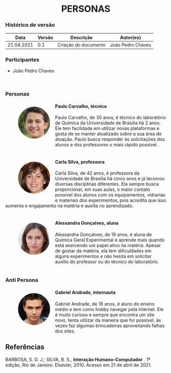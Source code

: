 # <center> PERSONAS

### Histórico de versão

|Data | Versão | Descrição | Autor(es)|
| -- | -- | -- | -- |
| 21.04.2021 | 0.1 | Criação do documento | João Pedro Chaves |

### Participantes

* João Pedro Chaves
<br>

### Personas

<figure style="float:left;margin-right:16px;">
  <img src="../../imagens/Persona2.png" alt="drawing" style="width:100px;height:100px;border-radius: 50%;"/>
</figure>

#### Paulo Carvalho, técnico
Paulo Carvalho, de 30 anos, é técnico do laboratório de Química da Universidade de Brasília há 2 anos. Ele tem facilidade em utilizar novas plataformas e gosta de se manter atualizado sobre a sua área de atuação. Paulo busca responder às solicitações dos alunos e dos professores o mais rápido possível.
<br><br>

<figure style="float:left;margin-right:16px;">
  <img src="../../imagens/Persona1.png" alt="drawing" style="width:100px;height:100px;border-radius: 50%;"/>
</figure>

#### Carla Silva, professora
Carla Silva, de 42 anos, é professora da Universidade de Brasília há cinco anos e já lecionou diversas disciplinas diferentes. Ela sempre busca proporcionar, em suas aulas, o maior contato possível dos alunos com os equipamentos, vidrarias e materiais dos experimentos, pois acredita que isso aumenta o engajamento na matéria e auxilia no aprendizado.  
<br>

<figure style="float:left;margin-right:16px;">
  <img src="../../imagens/Persona3.png" alt="drawing" style="width:100px;height:100px;border-radius: 50%;"/>
</figure>

#### Alessandra Gonçalves, aluna
Alessandra Gonçalves, de 19 anos, é aluna de Química Geral Experimental e aprende mais quando está exercendo um papel ativo na matéria. Apesar de gostar da matéria, ela tem dificuldades em alguns experimentos e não hesita em solicitar auxílio do professor ou do técnico do laboratório. 
<br><br>

### Anti Persona

<figure style="float:left;margin-right:16px;">
  <img src="../../imagens/Persona4.png" alt="drawing" style="width:100px;height:100px;border-radius: 50%;"/>
</figure>

#### Gabriel Andrade, internauta
Gabriel Andrade, de 16 anos, é aluno do ensino médio e tem como hobby navegar pela internet. Ele é muito curioso e sempre que encontra um site novo, tenta utilizar da maneira que for possível, às vezes faz algumas brincadeiras aproveitando falhas dos sites.
<br>

## Referências
 BARBOSA, S. D. J.; SILVA, B. S., **Interação Humano-Computador** . 1ª edição, Rio de Janeiro: Elsevier, 2010. Acesso em 21 de abril de 2021.